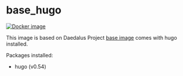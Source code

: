 # base_hugo

[![Docker image](https://img.shields.io/badge/docker-latest-blue.svg)](https://hub.docker.com/r/daedalusproject/base_hugo)

This image is based on Daedalus Project [base image](/base) comes with hugo installed.

Packages installed:

 * hugo (v0.54)
